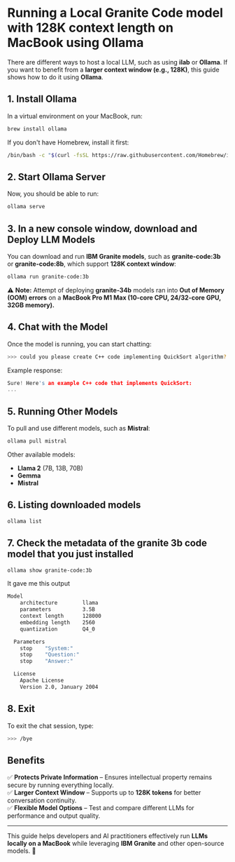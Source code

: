 # Running a Local Granite Code model with 128K context length on MacBook using Ollama

There are different ways to host a local LLM, such as using **ilab** or **Ollama**. If you want to benefit from a **larger context window (e.g., 128K)**, this guide shows how to do it using **Ollama**.

## 1. Install Ollama
In a virtual environment on your MacBook, run:
```sh
brew install ollama
```
If you don't have Homebrew, install it first:
```sh
/bin/bash -c "$(curl -fsSL https://raw.githubusercontent.com/Homebrew/install/HEAD/install.sh)"
```

## 2. Start Ollama Server
Now, you should be able to run:
```sh
ollama serve
```

## 3. In a new console window, download and Deploy LLM Models
You can download and run **IBM Granite models**, such as **granite-code:3b** or **granite-code:8b**, which support **128K context window**:
```sh
ollama run granite-code:3b
```
⚠️ **Note:** Attempt of deploying **granite-34b** models ran into **Out of Memory (OOM) errors** on a **MacBook Pro M1 Max (10-core CPU, 24/32-core GPU, 32GB memory).** 

## 4. Chat with the Model
Once the model is running, you can start chatting:
```sh
>>> could you please create C++ code implementing QuickSort algorithm?
```
Example response:
```cpp
Sure! Here's an example C++ code that implements QuickSort:
...
```

## 5. Running Other Models
To pull and use different models, such as **Mistral**:
```sh
ollama pull mistral
```
Other available models:
- **Llama 2** (7B, 13B, 70B)
- **Gemma**
- **Mistral**

## 6. Listing downloaded models
```sh
ollama list
```

## 7. Check the metadata of the granite 3b code model that you just installed
```sh
ollama show granite-code:3b
```
It gave me this output
```sh
Model
    architecture        llama     
    parameters          3.5B      
    context length      128000    
    embedding length    2560      
    quantization        Q4_0      

  Parameters
    stop    "System:"      
    stop    "Question:"    
    stop    "Answer:"      

  License
    Apache License               
    Version 2.0, January 2004 
```

## 8. Exit
To exit the chat session, type:
```sh
>>> /bye
```

## Benefits
✅ **Protects Private Information** – Ensures intellectual property remains secure by running everything locally.  
✅ **Larger Context Window** – Supports up to **128K tokens** for better conversation continuity.  
✅ **Flexible Model Options** – Test and compare different LLMs for performance and output quality.  

---

This guide helps developers and AI practitioners effectively run **LLMs locally on a MacBook** while leveraging **IBM Granite** and other open-source models. 🚀
